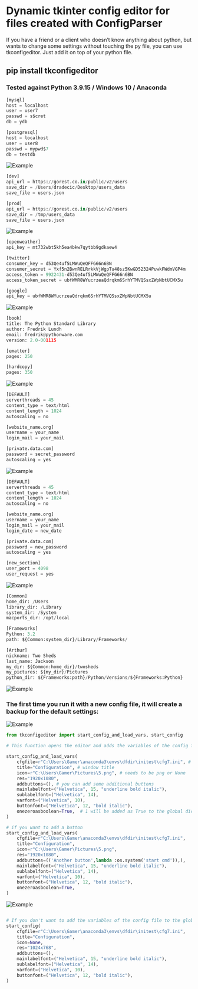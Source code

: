 # Dynamic tkinter config editor for files created with ConfigParser

If you have a friend or a client who doesn’t know anything about python, but wants to change some settings without touching the py file, 
you can use tkconfigeditor. Just add it on top of your python file. 

## pip install tkconfigeditor

### Tested against Python 3.9.15 / Windows 10 / Anaconda 


```python
[mysql]
host = localhost
user = user7
passwd = s$cret
db = ydb

[postgresql]
host = localhost
user = user8
passwd = mypwd$7
db = testdb
```

![Example](https://github.com/hansalemaos/screenshots/raw/main/tkconfigedit/1.png "Example")

```python
[dev]
api_url = https://gorest.co.in/public/v2/users
save_dir = /Users/dradecic/Desktop/users_data
save_file = users.json

[prod]
api_url = https://gorest.co.in/public/v2/users
save_dir = /tmp/users_data
save_file = users.json
```

![Example](https://github.com/hansalemaos/screenshots/raw/main/tkconfigedit/2.png "Example")

```python
[openweather]
api_key = mt732wbt5kh5ea4bkw7qytbb9gdkaew4

[twitter]
consumer_key = d53Qe4uf5LMWuQeQFFG66n6BN
consumer_secret = Yxf5n2BwnRELRrkkVjWgpTu48sz5KwGD52324PuwkFWdmVGP4m
access_token = 9922431-d53Qe4uf5LMWuQeQFFG66n6BN
access_token_secret = ubfWMR8WYucrzeaQdrqkm6SrhYTMVQSsxZWpNbtUCMX5u

[google]
api_key = ubfWMR8WYucrzeaQdrqkm6SrhYTMVQSsxZWpNbtUCMX5u
```

![Example](https://github.com/hansalemaos/screenshots/raw/main/tkconfigedit/3.png "Example")


```python
[book]
title: The Python Standard Library
author: Fredrik Lundh
email: fredrik@pythonware.com
version: 2.0-001115

[ematter]
pages: 250

[hardcopy]
pages: 350
```

![Example](https://github.com/hansalemaos/screenshots/raw/main/tkconfigedit/4.png "Example")


```python
[DEFAULT]
serverthreads = 45
content_type = text/html
content_length = 1024
autoscaling = no

[website_name.org]
username = your_name
login_mail = your_mail

[private.data.com]
password = secret_password
autoscaling = yes
```

![Example](https://github.com/hansalemaos/screenshots/raw/main/tkconfigedit/5.png "Example")

```python
[DEFAULT]
serverthreads = 45
content_type = text/html
content_length = 1024
autoscaling = no

[website_name.org]
username = your_name
login_mail = your_mail
login_date = new_date

[private.data.com]
password = new_password
autoscaling = yes

[new_section]
user_port = 4098
user_request = yes
```

![Example](https://github.com/hansalemaos/screenshots/raw/main/tkconfigedit/6.png "Example")

```python
[Common]
home_dir: /Users
library_dir: /Library
system_dir: /System
macports_dir: /opt/local

[Frameworks]
Python: 3.2
path: ${Common:system_dir}/Library/Frameworks/

[Arthur]
nickname: Two Sheds
last_name: Jackson
my_dir: ${Common:home_dir}/twosheds
my_pictures: ${my_dir}/Pictures
python_dir: ${Frameworks:path}/Python/Versions/${Frameworks:Python}
```


![Example](https://github.com/hansalemaos/screenshots/raw/main/tkconfigedit/7.png "Example")


### The first time you run it with a new config file, it will create a backup for the default settings:


![Example](https://github.com/hansalemaos/screenshots/raw/main/tkconfigedit/backupfiles.png "Example")


```python
from tkconfigeditor import start_config_and_load_vars, start_config

# This function opens the editor and adds the variables of the config file to the global dict. 

start_config_and_load_vars(
    cfgfile=r"C:\Users\Gamer\anaconda3\envs\dfdir\initest\cfg7.ini", # the config file, when you run it the first time, it will create a backup for the default settings
    title="Configuration", # window title
    icon=r"C:\Users\Gamer\Pictures\5.png", # needs to be png or None 
    res="1920x1080", 
    addbuttons=(), # you can add some additional buttons 
    mainlabelfont=("Helvetica", 15, "underline bold italic"),
    sublabelfont=("Helvetica", 14),
    varfont=("Helvetica", 10),
    buttonfont=("Helvetica", 12, "bold italic"),
    onezeroasboolean=True,  # 1 will be added as True to the global dict 
)

```



```python
# if you want to add a button
start_config_and_load_vars(
    cfgfile=r"C:\Users\Gamer\anaconda3\envs\dfdir\initest\cfg7.ini",
    title="Configuration",
    icon=r"C:\Users\Gamer\Pictures\5.png",
    res="1920x1080",
    addbuttons=(('Another button',lambda :os.system('start cmd')),),
    mainlabelfont=("Helvetica", 15, "underline bold italic"),
    sublabelfont=("Helvetica", 14),
    varfont=("Helvetica", 10),
    buttonfont=("Helvetica", 12, "bold italic"),
    onezeroasboolean=True,
)
```

![Example](https://github.com/hansalemaos/screenshots/raw/main/tkconfigedit/anotherbutton.png "Example")

```python

# If you don't want to add the variables of the config file to the global dict 
start_config(
    cfgfile=r"C:\Users\Gamer\anaconda3\envs\dfdir\initest\cfg7.ini",
    title="Configuration",
    icon=None,
    res="1024x768",
    addbuttons=(),
    mainlabelfont=("Helvetica", 15, "underline bold italic"),
    sublabelfont=("Helvetica", 14),
    varfont=("Helvetica", 10),
    buttonfont=("Helvetica", 12, "bold italic"),
)
```
